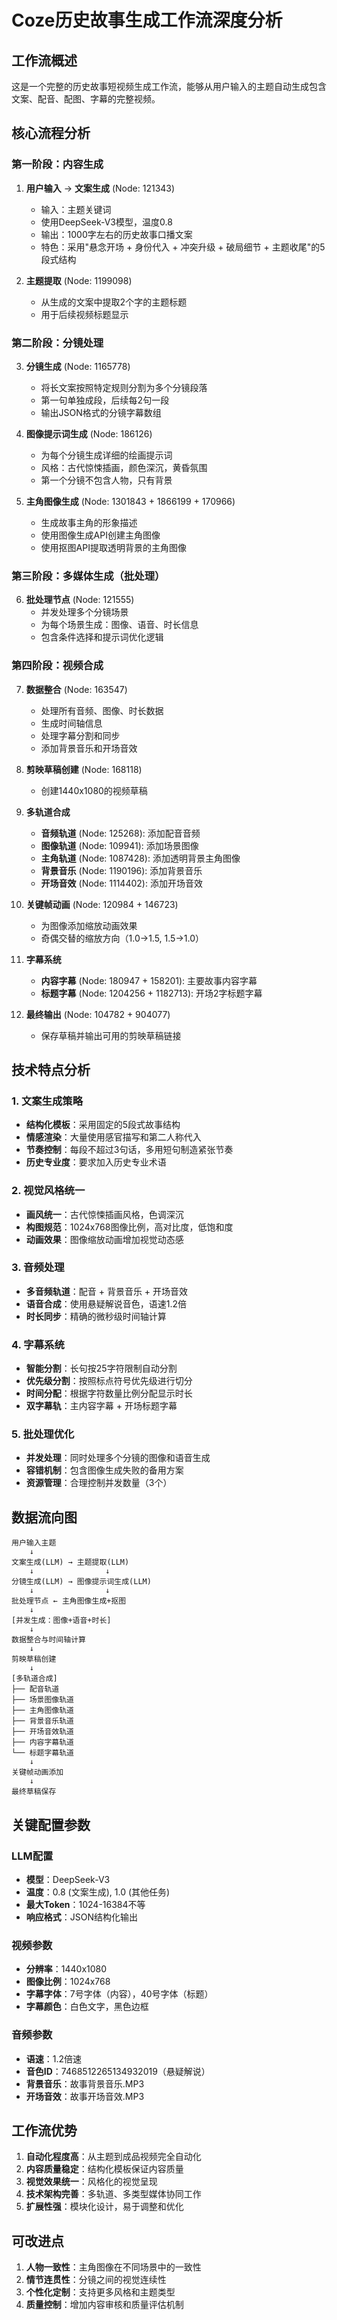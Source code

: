 # Coze历史故事生成工作流深度分析

## 工作流概述

这是一个完整的历史故事短视频生成工作流，能够从用户输入的主题自动生成包含文案、配音、配图、字幕的完整视频。

## 核心流程分析

### 第一阶段：内容生成
1. **用户输入** → **文案生成** (Node: 121343)
   - 输入：主题关键词
   - 使用DeepSeek-V3模型，温度0.8
   - 输出：1000字左右的历史故事口播文案
   - 特色：采用"悬念开场 + 身份代入 + 冲突升级 + 破局细节 + 主题收尾"的5段式结构

2. **主题提取** (Node: 1199098) 
   - 从生成的文案中提取2个字的主题标题
   - 用于后续视频标题显示

### 第二阶段：分镜处理
3. **分镜生成** (Node: 1165778)
   - 将长文案按照特定规则分割为多个分镜段落
   - 第一句单独成段，后续每2句一段
   - 输出JSON格式的分镜字幕数组

4. **图像提示词生成** (Node: 186126)
   - 为每个分镜生成详细的绘画提示词
   - 风格：古代惊悚插画，颜色深沉，黄昏氛围
   - 第一个分镜不包含人物，只有背景

5. **主角图像生成** (Node: 1301843 + 1866199 + 170966)
   - 生成故事主角的形象描述
   - 使用图像生成API创建主角图像
   - 使用抠图API提取透明背景的主角图像

### 第三阶段：多媒体生成（批处理）
6. **批处理节点** (Node: 121555)
   - 并发处理多个分镜场景
   - 为每个场景生成：图像、语音、时长信息
   - 包含条件选择和提示词优化逻辑

### 第四阶段：视频合成
7. **数据整合** (Node: 163547)
   - 处理所有音频、图像、时长数据
   - 生成时间轴信息
   - 处理字幕分割和同步
   - 添加背景音乐和开场音效

8. **剪映草稿创建** (Node: 168118)
   - 创建1440x1080的视频草稿

9. **多轨道合成**
   - **音频轨道** (Node: 125268): 添加配音音频
   - **图像轨道** (Node: 109941): 添加场景图像
   - **主角轨道** (Node: 1087428): 添加透明背景主角图像
   - **背景音乐** (Node: 1190196): 添加背景音乐
   - **开场音效** (Node: 1114402): 添加开场音效

10. **关键帧动画** (Node: 120984 + 146723)
    - 为图像添加缩放动画效果
    - 奇偶交替的缩放方向（1.0→1.5, 1.5→1.0）

11. **字幕系统**
    - **内容字幕** (Node: 180947 + 158201): 主要故事内容字幕
    - **标题字幕** (Node: 1204256 + 1182713): 开场2字标题字幕

12. **最终输出** (Node: 104782 + 904077)
    - 保存草稿并输出可用的剪映草稿链接

## 技术特点分析

### 1. 文案生成策略
- **结构化模板**：采用固定的5段式故事结构
- **情感渲染**：大量使用感官描写和第二人称代入
- **节奏控制**：每段不超过3句话，多用短句制造紧张节奏
- **历史专业度**：要求加入历史专业术语

### 2. 视觉风格统一
- **画风统一**：古代惊悚插画风格，色调深沉
- **构图规范**：1024x768图像比例，高对比度，低饱和度
- **动画效果**：图像缩放动画增加视觉动态感

### 3. 音频处理
- **多音频轨道**：配音 + 背景音乐 + 开场音效
- **语音合成**：使用悬疑解说音色，语速1.2倍
- **时长同步**：精确的微秒级时间轴计算

### 4. 字幕系统
- **智能分割**：长句按25字符限制自动分割
- **优先级分割**：按照标点符号优先级进行切分
- **时间分配**：根据字符数量比例分配显示时长
- **双字幕轨**：主内容字幕 + 开场标题字幕

### 5. 批处理优化
- **并发处理**：同时处理多个分镜的图像和语音生成
- **容错机制**：包含图像生成失败的备用方案
- **资源管理**：合理控制并发数量（3个）

## 数据流向图

```
用户输入主题 
    ↓
文案生成(LLM) → 主题提取(LLM)
    ↓                ↓
分镜生成(LLM) → 图像提示词生成(LLM)
    ↓                ↓
批处理节点 ← 主角图像生成+抠图
    ↓
[并发生成：图像+语音+时长]
    ↓
数据整合与时间轴计算
    ↓
剪映草稿创建
    ↓
[多轨道合成]
├── 配音轨道
├── 场景图像轨道  
├── 主角图像轨道
├── 背景音乐轨道
├── 开场音效轨道
├── 内容字幕轨道
└── 标题字幕轨道
    ↓
关键帧动画添加
    ↓
最终草稿保存
```

## 关键配置参数

### LLM配置
- **模型**：DeepSeek-V3
- **温度**：0.8 (文案生成), 1.0 (其他任务)
- **最大Token**：1024-16384不等
- **响应格式**：JSON结构化输出

### 视频参数
- **分辨率**：1440x1080
- **图像比例**：1024x768
- **字幕字体**：7号字体（内容），40号字体（标题）
- **字幕颜色**：白色文字，黑色边框

### 音频参数
- **语速**：1.2倍速
- **音色ID**：7468512265134932019（悬疑解说）
- **背景音乐**：故事背景音乐.MP3
- **开场音效**：故事开场音效.MP3

## 工作流优势

1. **自动化程度高**：从主题到成品视频完全自动化
2. **内容质量稳定**：结构化模板保证内容质量
3. **视觉效果统一**：风格化的视觉呈现
4. **技术架构完善**：多轨道、多类型媒体协同工作
5. **扩展性强**：模块化设计，易于调整和优化

## 可改进点

1. **人物一致性**：主角图像在不同场景中的一致性
2. **情节连贯性**：分镜之间的视觉连续性
3. **个性化定制**：支持更多风格和主题类型
4. **质量控制**：增加内容审核和质量评估机制